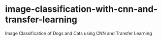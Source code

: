 # image-classification-with-cnn-and-transfer-learning
Image Classification of Dogs and Cats using CNN and Transfer Learning
